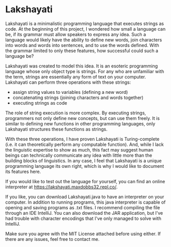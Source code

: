 # Lakshayati
Lakshayati is a minimalistic programming language that executes strings as code. At the beginning of this project, I wondered how small a language can be, if its grammar must allow speakers to express any idea. Such a language would likely have the ability to define new words, join characters into words and words into sentences, and to use the words defined. With the grammar limited to only these features, how successful could such a language be?

Lakshayati was created to model this idea. It is an esoteric programming language whose only object type is strings. For any who are unfamiliar with the term, strings are essentially any form of text on your computer. Lakshayati can perform three operations with these strings:
-	assign string values to variables (defining a new word) 
-	concatenating strings (joining characters and words together)
-	executing strings as code

The role of string execution is more complex. By executing strings, programmers not only define new concepts, but can use them freely. It is similar to defining new functions in other programming languages, only Lakshayati structures these functions as strings.

With these three operations, I have proven Lakshayati is Turing-complete (i.e. it can theoretically perform any computable function). And, while I lack the linguistic expertise to show as much, this fact may suggest human beings can technically communicate any idea with little more than the building blocks of linguistics. In any case, I feel that Lakshayati is a unique programming language its own right, which is why I would like to document its features here.

If you would like to test out the language for yourself, you can find an online interpreter at https://lakshayati.maxdobbs32.repl.co/.

If you like, you can download Lakshayati.java to have an interpreter on your computer. In addition to running programs, this java interpreter is capable of opening and saving programs as .txt files. I recommend compiling the file through an IDE IntelliJ. You can also download the JAR application, but I've had trouble with character encodings that I've only managed to solve with IntelliJ.

Make sure you agree with the MIT License attached before using either. If there are any issues, feel free to contact me.
